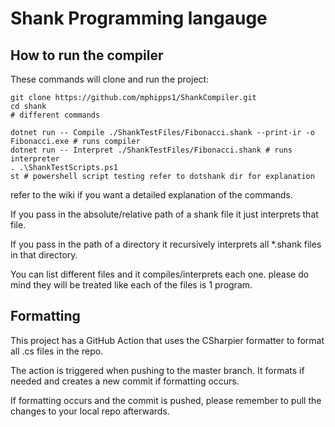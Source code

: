 # Shank Programming langauge
## How to run the compiler

These commands will clone and run the project:
```
git clone https://github.com/mphipps1/ShankCompiler.git
cd shank
# different commands

dotnet run -- Compile ./ShankTestFiles/Fibonacci.shank --print-ir -o Fibonacci.exe # runs compiler
dotnet run -- Interpret ./ShankTestFiles/Fibonacci.shank # runs interpreter
. .\ShankTestScripts.ps1
st # powershell script testing refer to dotshank dir for explanation 
```
refer to the wiki if you want a detailed explanation of the commands.

If you pass in the absolute/relative path of a shank file it just interprets that file.

If you pass in the path of a directory it recursively interprets all *.shank files in that directory.

You can list different files and it compiles/interprets each one. please do mind they will
be treated like each of the files is 1 program.


## Formatting

This project has a GitHub Action that uses the CSharpier formatter to format all .cs files in the repo.

The action is triggered when pushing to the master branch. It formats if needed and creates a new commit if formatting occurs.

If formatting occurs and the commit is pushed, please remember to pull the changes to your local repo afterwards.
